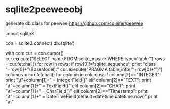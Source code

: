 sqlite2peeweeobj
================
generate db class for peewee https://github.com/coleifer/peewee 

import sqlite3

con = sqlite3.connect('db.sqlite')

with con:
	cur = con.cursor()  
	cur.execute("SELECT name FROM sqlite_master WHERE type='table'")
	rows = cur.fetchall()
	for row in rows:
		if row[0]!='sqlite_sequence':
			print "class "+row[0]+"(BaseModel):" 
			cur.execute("PRAGMA table_info('"+row[0]+"')")
			columns = cur.fetchall()
			for column in columns:
				if column[2]=="INTEGER":
					print "\t"+column[1]+" = IntegerField()"
				elif column[2]=="TEXT":
					print "\t"+column[1]+" = TextField()"
				elif column[2]=="CHAR":
					print "\t"+column[1]+" = CharField()"
				elif column[2]=="Timestamp":
					print "\t"+column[1]+" = DateTimeField(default=datetime.datetime.now)"
			print "\n"



